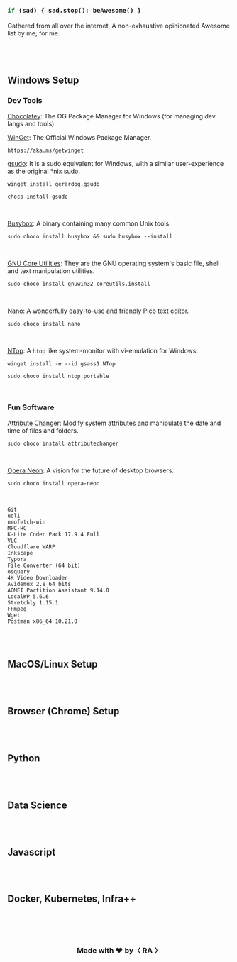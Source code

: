 

  <h3>

```python
if (sad) { sad.stop(); beAwesome() }
```

</h3>

Gathered from all over the internet, A non-exhaustive opinionated Awesome list by me; for me. 
<h1></h1>

<br/>




## Windows Setup

### Dev Tools

[Chocolatey](https://chocolatey.org/install): The OG Package Manager for Windows (for managing dev langs and tools).

[WinGet](https://github.com/microsoft/winget-cli): The Official Windows Package Manager.
```
https://aka.ms/getwinget
```

[gsudo](https://github.com/gerardog/gsudo): It is a sudo equivalent for Windows, with a similar user-experience as the original *nix sudo.
```
winget install gerardog.gsudo

choco install gsudo
```
<br/>

[Busybox](https://frippery.org/busybox/): A binary containing many common Unix tools.
```
sudo choco install busybox && sudo busybox --install
```
<br/>

[GNU Core Utilities](https://gnuwin32.sourceforge.net/packages/coreutils.htm): They are the GNU operating system's basic file, shell and text manipulation utilities.
```
sudo choco install gnuwin32-coreutils.install
```
<br/>


[Nano](https://github.com/okibcn/nano-for-windows): A wonderfully easy-to-use and friendly Pico text editor.
```
sudo choco install nano
```
<br/>

[NTop](https://github.com/gsass1/NTop): A `htop` like system-monitor with vi-emulation for Windows.
```
winget install -e --id gsass1.NTop

sudo choco install ntop.portable
```
<br/>


### Fun Software

[Attribute Changer](https://www.petges.lu/): Modify system attributes and manipulate the date and time of files and folders.
```
sudo choco install attributechanger
```
<br/>

[Opera Neon](https://www.opera.com/browsers/neon): A vision for the future of desktop browsers.
```
sudo choco install opera-neon
```
<br/>


```
Git
ueli
neofetch-win
MPC-HC
K-Lite Codec Pack 17.9.4 Full
VLC
Cloudflare WARP
Inkscape
Typora
File Converter (64 bit)
osquery
4K Video Downloader
Avidemux 2.8 64 bits
AOMEI Partition Assistant 9.14.0
LocalWP 5.6.6
Stretchly 1.15.1
FFmpeg
Wget
Postman x86_64 10.21.0 
```

<br/>
<br/>


## MacOS/Linux Setup

<br/>
<br/>

## Browser (Chrome) Setup

<br/>
<br/>

## Python

<br/>
<br/>


## Data Science 

<br/>
<br/>


## Javascript

<br/>
<br/>


## Docker, Kubernetes, Infra++

<br/>
<br/>


<div align="center">

  <h1></h1>

  <h3> Made with <b>❤️</b> by<b>〈 RA 〉</b></h3>
</div>
